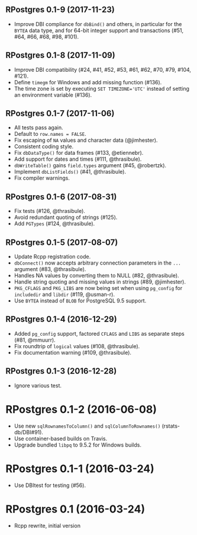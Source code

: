 ## RPostgres 0.1-9 (2017-11-23)

- Improve DBI compliance for `dbBind()` and others, in particular for the `BYTEA` data type, and for 64-bit integer support and transactions (#51, #64, #66, #68, #98, #101).


## RPostgres 0.1-8 (2017-11-09)

- Improve DBI compatibility (#24, #41, #52, #53, #61, #62, #70, #79, #104, #121).
- Define `timegm` for Windows and add missing function (#136).
- The time zone is set by executing `SET TIMEZONE='UTC'` instead of setting an environment variable (#136).


## RPostgres 0.1-7 (2017-11-06)

- All tests pass again.
- Default to `row.names = FALSE`.
- Fix escaping of `NA` values and character data (@jimhester).
- Consistent coding style.
- Fix `dbDataType()` for data frames (#133, @etiennebr).
- Add support for dates and times (#111, @thrasibule).
- `dbWriteTable()` gains `field.types` argument (#45, @robertzk).
- Implement `dbListFields()` (#41, @thrasibule).
- Fix compiler warnings.


## RPostgres 0.1-6 (2017-08-31)

- Fix tests (#126, @thrasibule).
- Avoid redundant quoting of strings (#125).
- Add `PGTypes` (#124, @thrasibule).


## RPostgres 0.1-5 (2017-08-07)

- Update Rcpp registration code.
- `dbConnect()` now accepts arbitrary connection parameters in the `...` argument (#83, @thrasibule).
- Handles NA values by converting them to NULL (#82, @thrasibule).
- Handle string quoting and missing values in strings (#89, @jimhester).
- `PKG_CFLAGS` and `PKG_LIBS` are now being set when using `pg_config` for `includedir` and `libdir` (#119, @usman-r).
- Use `BYTEA` instead of `BLOB` for PostgreSQL 9.5 support.


## RPostgres 0.1-4 (2016-12-29)

- Added `pg_config` support, factored `CFLAGS` and `LIBS` as separate steps (#81, @mmuurr).
- Fix roundtrip of `logical` values (#108, @thrasibule).
- Fix documentation warning (#109, @thrasibule).


## RPostgres 0.1-3 (2016-12-28)

- Ignore various test.


# RPostgres 0.1-2 (2016-06-08)

- Use new `sqlRownamesToColumn()` and `sqlColumnToRownames()` (rstats-db/DBI#91).
- Use container-based builds on Travis.
- Upgrade bundled `libpq` to 9.5.2 for Windows builds.


# RPostgres 0.1-1 (2016-03-24)

- Use DBItest for testing (#56).


RPostgres 0.1 (2016-03-24)
===

- Rcpp rewrite, initial version
